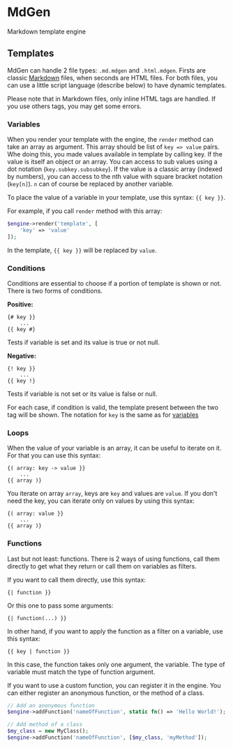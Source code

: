 # MdGen

Markdown template engine

## Templates

MdGen can handle 2 file types: `.md.mdgen` and `.html.mdgen`. Firsts are
classic [Markdown](https://wikipedia.org/wiki/Markdown) files, when seconds are HTML files. For both files, you can use
a little script language (describe below) to have dynamic templates.

Please note that in Markdown files, only inline HTML tags are handled. If you use others tags, you may get some errors.

### Variables

When you render your template with the engine, the `render` method can take an array as argument. This array should be
list of `key => value` pairs. Whe doing this, you made values available in template by calling key. If the value is
itself an object or an array. You can access to sub values using a dot notation (`key.subkey.subsubkey`). If the value
is a classic array (indexed by numbers), you can access to the nth value with square bracket notation (`key[n]`). `n`
can of course be replaced by another variable.

To place the value of a variable in your template, use this syntax: `{{ key }}`.

For example, if you call `render` method with this array:

```php
$engine->render('template', [
    'key' => 'value'
]);
```

In the template, `{{ key }}` will be replaced by `value`.

### Conditions

Conditions are essential to choose if a portion of template is shown or not. There is two forms of conditions.

**Positive:**

```mdt
{# key }}
    ...
{{ key #}
```

Tests if variable is set and its value is true or not null.

**Negative:**

```mdt
{! key }}
    ...
{{ key !}
```

Tests if variable is not set or its value is false or null.

For each case, if condition is valid, the template present between the two tag will be shown.
The notation for `key` is the same as for [variables](#variables)

### Loops

When the value of your variable is an array, it can be useful to iterate on it. For that you can use this syntax:

```mdt
{( array: key -> value }}
    ...
{{ array )}
```

You iterate on array `array`, keys are `key` and values are `value`. If you don't need the key, you can iterate only on
values by using this syntax:

```mdt
{( array: value }}
    ...
{{ array )}
```

### Functions

Last but not least: functions. There is 2 ways of using functions, call them directly to get what they return or call
them on variables as filters.

If you want to call them directly, use this syntax:

```mdt
{| function }}
```

Or this one to pass some arguments:

```mdt
{| function(...) }}
```

In other hand, if you want to apply the function as a filter on a variable, use this syntax:

```mdt
{{ key | function }}
```

In this case, the function takes only one argument, the variable. The type of variable must match the type of function
argument.

If you want to use a custom function, you can register it in the engine. You can either register an anonymous function,
or the method of a class.

```php
// Add an anonymous function
$engine->addFunction('nameOfFunction', static fn() => 'Hello World!');

// Add method of a class
$my_class = new MyClass();
$engine->addFunction('nameOfFunction', [$my_class, 'myMethod']);
```
